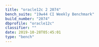 ```yaml
---
title: "oracle12c 2 2074"
bench_suite: "19w44 CI Weekly Benchmark"
build_number: "2074"
dbprofile: "oracle12c"
classifier: ""
date: 2019-10-28T05:45:01
type: "bench"
---
```

